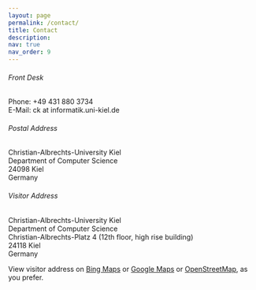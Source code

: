 ```yaml
---
layout: page
permalink: /contact/
title: Contact
description:
nav: true
nav_order: 9
---
```


###### Front Desk

Phone: +49 431 880 3734<br>
E-Mail: ck at informatik.uni-kiel.de

###### Postal Address

Christian-Albrechts-University Kiel<br>
Department of Computer Science<br>
24098 Kiel<br>
Germany

###### Visitor Address

Christian-Albrechts-University Kiel<br>
Department of Computer Science<br>
Christian-Albrechts-Platz 4 (12th floor, high rise building)<br>
24118 Kiel<br>
Germany

View visitor address on [Bing Maps](https://binged.it/RFQv4e) or [Google Maps](https://goo.gl/maps/bdifuYDkTRtZuAQ28) or [OpenStreetMap](https://www.openstreetmap.org/way/25622106#map=19/54.338828/10.122504), as you prefer.
